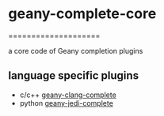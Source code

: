 # geany-complete-core
====================

a core code of Geany completion plugins

## language specific plugins

- c/c++ [geany-clang-complete](https://github.com/notetau/geany-clang-complete)
- python [geany-jedi-complete](https://github.com/notetau/geany-jedi-complete)